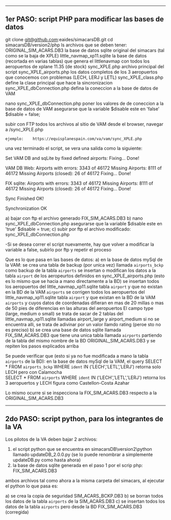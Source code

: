 ----------------------------------------------------------------------------------------
1er PASO: script PHP para modificar las bases de datos
----------------------------------------------------------------------------------------

git clone git@github.com:eaides/simacarsDB.git
cd simacarsDB/version2/php
ls
	archivos que se deben tener:
		ORIGINAL_SIM_ACARS.DB3				la base de datos sqlite original del simacars (tal como se la baja de XPLE)
		little_navmap_xp11.sqlite			la base de datos (recortada en varias tablas) que genera el littlenavmap
												con todos los aeropuertos de xplane 11.35 (de stock)
		sync_XPLE.php						archivo principal del script
		sync_XPLE_airports.php				los datos completos de los 3 aeropuertos que conocemos con problemas (LECH, LERJ y LETL)
		sync_XPLE_class.php					define la clase principal que hace la sincronizacion
		sync_XPLE_dbConnection.php			defina la coneccion a la base de datos de VAM

nano sync_XPLE_dbConnection.php
	poner los valores de de coneccion a la base de datos de VAM
	asegurarse que la variable $disable este en 'false'		$disable = false;
	
subir con FTP todos los archivos al sitio de VAM
desde el browser, navegar a <VAM>/sync_XPLE.php

	ejemplo:	https://equisplanespain.com/va/vam/sync_XPLE.php
	
una vez terminado el script, se vera una salida como la siguiente:

Set VAM DB and sqLite by fixed defined airports:
Fixing... Done!


VAM DB Web:
Airports with errors: 3343 of 46172
Missing Airports: 8111 of 46172
Missing Airports (closed): 26 of 46172
Fixing... Done!


FIX sqlite:
Airports with errors: 3343 of 46172
Missing Airports: 8111 of 46172
Missing Airports (closed): 26 of 46172
Fixing... Done!


Sync Finished OK!

Synchronization OK


a) bajar con ftp el archivo generado FIX_SIM_ACARS.DB3
b) nano sync_XPLE_dbConnection.php
	asegurarse que la variable $disable este en 'true'		$disable = true;
c) subir por ftp el archivo modificado:	sync_XPLE_dbConnection.php

-Si se desea correr el script nuevamente, hay que volver a modificar la variable a false, subirlo por ftp y repetir el proceso

Que es lo que pasa en las bases de datos:
	a) en la base de datos mySql de la VAM:
		se crea una tabla de backup (por unica vez) llamada `airports_bckp` como backup de la tabla `airports`
		se insertan o modifican los datos a la tabla `airport` de los aeropeurtos definidos en sync_XPLE_airports.php 
			(esto es lo mismo que se hacia a mano directamente a la BD)
		se insertan todos los aeropuertos del little_navmap_xp11.sqlite tabla `airport` y que no existan en la BD de la VAM `airports`
		se corrigen todos los aeropuertos del little_navmap_xp11.sqlite tabla `airport` y que existan en la BD de la VAM `airports` y cuyos
			datos de coordenadas difieran en mas de 20 millas o mas de 50 pies de diferencias en las alturas del aeropuertos
			El campo type (large, medium o small) se trata de sacar de 2 tablas del little_navmap_xp11.sqlite llamadas airport_large y airport_medium
			si no se encuentra alli, se trata de adivinar por un valor llamdo rating (peroe sto no es preciso)
	b) se crea una base de datos sqlite llamada FIX_SIM_ACARS.DB3 que tiene una unica tabla llamada `airports` partiendo de la tabla del mismo nombre
		de la BD ORIGINAL_SIM_ACARS.DB3 y se repiten los pasos explicados arriba

Se puede verificar que (esto si ya no fue modificada a mano la tabla `airports` de la BD):
en la base de datos mySql de la VAM, el query
	SELECT * FROM `airports_bckp` WHERE `ident` IN ('LECH','LETL','LERJ')
retorna solo LECH pero con Calamocha	
	SELECT * FROM `airports` WHERE `ident` IN ('LECH','LETL','LERJ')
retorna los 3 aeropuertos y LECH figura como Castellon-Costa Azahar

Lo mismo ocurre si se inspecciona la FIX_SIM_ACARS.DB3 respecto a la ORIGINAL_SIM_ACARS.DB3


----------------------------------------------------------------------------------------
2do PASO: script python, para los integrantes de la VA
----------------------------------------------------------------------------------------

Los pilotos de la VA deben bajar 2 archivos:

1) el script python que se encuentra en simacarsDB\version2\python llamado updateDB_2.0.0.py (se lo puede renombrar a simplemente updateDB.py como hasta ahora)
2) la base de datos sqlite generada en el paso 1 por el scrip php:	FIX_SIM_ACARS.DB3

ambos archivos tal como ahora a la misma carpeta del simacars, al ejecutar el python lo que pasa es:

a) se crea la copia de seguridad SIM_ACARS_BCKP.DB3
b) se borran todos los datos de la tabla `airports` de la SIM_ACARS.DB3
c) se insertan todos los datos de la tabla `airports` pero desde la BD FIX_SIM_ACARS.DB3 (corregida)


